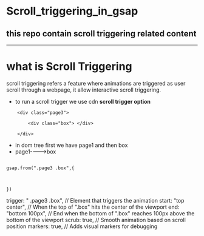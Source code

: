 # Scroll_triggering_in_gsap
this repo contain scroll triggering related content 
---
---
# what is Scroll Triggering
scroll triggering refers a feature where animations are triggered as user scroll through a webpage, it allow interactive scroll triggering.

* to run a scroll trigger we use cdn **scroll trigger option**


```
    <div class="page3">

        <div class="box"> </div>

    </div>

```

* in dom tree first we have page1 and then box
* page1---->box

```

gsap.from(".page3 .box",{
 


})
```

trigger: " .page3 .box", // Element that triggers the animation
    start: "top center", // When the top of ".box" hits the center of the viewport
    end: "bottom 100px", // End when the bottom of ".box" reaches 100px above the bottom of the viewport
    scrub: true, // Smooth animation based on scroll position
    markers: true, // Adds visual markers for debugging